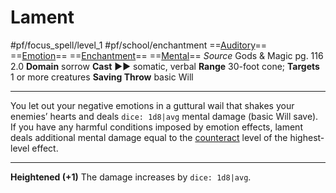 # Lament
#pf/focus_spell/level_1 #pf/school/enchantment 
==[Auditory](../../../Traits/Auditory.md)== ==[Emotion](../../../Traits/Emotion.md)== ==[Enchantment](../../../Traits/Enchantment.md)== ==[Mental](../../../Traits/Mental.md)==
*Source* Gods & Magic pg. 116 2.0
**Domain** sorrow
**Cast** ►► somatic, verbal
**Range** 30-foot cone; **Targets** 1 or more creatures
**Saving Throw** basic Will

---
You let out your negative emotions in a guttural wail that shakes your enemies’ hearts and deals `dice: 1d8|avg` mental damage (basic Will save). If you have any harmful conditions imposed by emotion effects, lament deals additional mental damage equal to the [counteract](../../../Rules/Counteracting.md) level of the highest-level effect.

<hr>

**Heightened (+1)** The damage increases by `dice: 1d8|avg`.